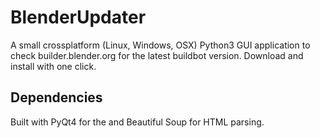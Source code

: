 # BlenderUpdater
A small crossplatform (Linux, Windows, OSX) Python3 GUI application to check builder.blender.org for the latest buildbot version. Download and install with one click.

## Dependencies
Built with PyQt4 for the and Beautiful Soup for HTML parsing.


